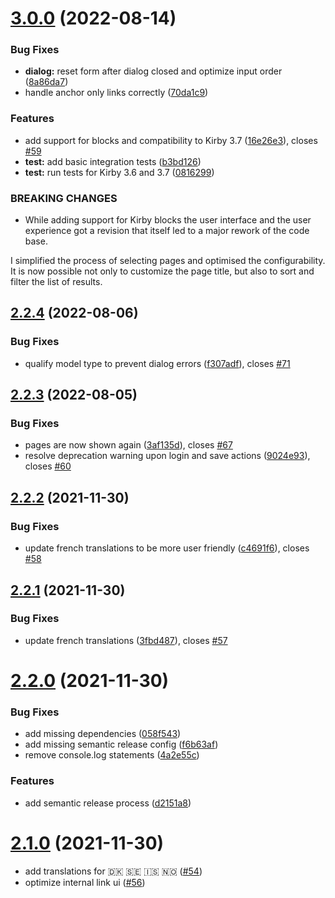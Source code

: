 # [3.0.0](https://github.com/gearsdigital/enhanced-toolbar-link-dialog/compare/v2.2.4...v3.0.0) (2022-08-14)


### Bug Fixes

* **dialog:** reset form after dialog closed and optimize input order ([8a86da7](https://github.com/gearsdigital/enhanced-toolbar-link-dialog/commit/8a86da7eef6893b8539794fc50e0972e39d1c03d))
* handle anchor only links correctly ([70da1c9](https://github.com/gearsdigital/enhanced-toolbar-link-dialog/commit/70da1c9ba75eb25f9940fef024e2145bcf573885))


### Features

* add support for blocks and compatibility to Kirby 3.7 ([16e26e3](https://github.com/gearsdigital/enhanced-toolbar-link-dialog/commit/16e26e3f19f7082ef8fbfbcfdf0b31ac1ae5189a)), closes [#59](https://github.com/gearsdigital/enhanced-toolbar-link-dialog/issues/59)
* **test:** add basic integration tests ([b3bd126](https://github.com/gearsdigital/enhanced-toolbar-link-dialog/commit/b3bd126ba8f9596e8428a56610b9972ded355450))
* **test:** run tests for Kirby 3.6 and 3.7 ([0816299](https://github.com/gearsdigital/enhanced-toolbar-link-dialog/commit/0816299ba102ff3d656f18b0ffe4ae720964d7a1))


### BREAKING CHANGES

* While adding support for Kirby blocks the user interface and the user experience got a revision that itself led to a major rework of the code base.

I simplified the process of selecting pages and optimised the configurability. It is now possible not only to customize the page title, but also to sort and filter the list of results.

## [2.2.4](https://github.com/gearsdigital/enhanced-toolbar-link-dialog/compare/v2.2.3...v2.2.4) (2022-08-06)


### Bug Fixes

* qualify model type to prevent dialog errors ([f307adf](https://github.com/gearsdigital/enhanced-toolbar-link-dialog/commit/f307adff1c32f334e0ceff22756987b8e5c3f24c)), closes [#71](https://github.com/gearsdigital/enhanced-toolbar-link-dialog/issues/71)

## [2.2.3](https://github.com/gearsdigital/enhanced-toolbar-link-dialog/compare/v2.2.2...v2.2.3) (2022-08-05)


### Bug Fixes

* pages are now shown again ([3af135d](https://github.com/gearsdigital/enhanced-toolbar-link-dialog/commit/3af135d747d41a50ad39cc0fa9422ef144e98a81)), closes [#67](https://github.com/gearsdigital/enhanced-toolbar-link-dialog/issues/67)
* resolve deprecation warning upon login and save actions ([9024e93](https://github.com/gearsdigital/enhanced-toolbar-link-dialog/commit/9024e93801d3b78080ba0723459e5da92083c82b)), closes [#60](https://github.com/gearsdigital/enhanced-toolbar-link-dialog/issues/60)

## [2.2.2](https://github.com/gearsdigital/enhanced-toolbar-link-dialog/compare/v2.2.1...v2.2.2) (2021-11-30)


### Bug Fixes

* update french translations to be more user friendly ([c4691f6](https://github.com/gearsdigital/enhanced-toolbar-link-dialog/commit/c4691f6ce0bfa1edd0b46601739356853c2684ec)), closes [#58](https://github.com/gearsdigital/enhanced-toolbar-link-dialog/issues/58)

## [2.2.1](https://github.com/gearsdigital/enhanced-toolbar-link-dialog/compare/v2.2.0...v2.2.1) (2021-11-30)


### Bug Fixes

* update french translations ([3fbd487](https://github.com/gearsdigital/enhanced-toolbar-link-dialog/commit/3fbd4872ef9ecf050a46d6335d8d1b3f9e607490)), closes [#57](https://github.com/gearsdigital/enhanced-toolbar-link-dialog/issues/57)

# [2.2.0](https://github.com/gearsdigital/enhanced-toolbar-link-dialog/compare/v2.1.0...v2.2.0) (2021-11-30)


### Bug Fixes

* add missing dependencies ([058f543](https://github.com/gearsdigital/enhanced-toolbar-link-dialog/commit/058f543a0b6eb8c4a63ebf18140770304ba50276))
* add missing semantic release config ([f6b63af](https://github.com/gearsdigital/enhanced-toolbar-link-dialog/commit/f6b63afb6b5b7badca1137f53911e7d27c026977))
* remove console.log statements ([4a2e55c](https://github.com/gearsdigital/enhanced-toolbar-link-dialog/commit/4a2e55c3d7eea99fc4a0f43e40bffb8b4bd03b45))


### Features

* add semantic release process ([d2151a8](https://github.com/gearsdigital/enhanced-toolbar-link-dialog/commit/d2151a8502ff66b659cc4f0cb73988ecd027710c))

# [2.1.0](https://github.com/gearsdigital/enhanced-toolbar-link-dialog/compare/2.0.0...v2.1.0) (2021-11-30)

* add translations for 🇩🇰 🇸🇪 🇮🇸 🇳🇴 ([#54](https://github.com/gearsdigital/enhanced-toolbar-link-dialog/pull/54))
* optimize internal link ui ([#56](https://github.com/gearsdigital/enhanced-toolbar-link-dialog/pull/56))
